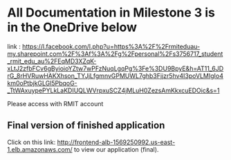 # All Documentation in Milestone 3 is in the OneDrive below

link : https://l.facebook.com/l.php?u=https%3A%2F%2Frmiteduau-my.sharepoint.com%2F%3Af%3A%2Fg%2Fpersonal%2Fs3756717_student_rmit_edu_au%2FEqMD3XZqK-xLtJ2zfbFCv6gByioioYZtw7wPFzNuqLgqPg%3Fe%3DU9BpyE&h=AT11_6JDrG_8rHVRuwHAKXhson_TYJjLfgmnvGPMUWL7ghb3Fjjzr5hv4I3poVLMIgIo4km0oPtbjkGLGl5PbqoG-_TtWAxuypePYLkLaKDIUQLWVrpxuSCZ4jMLuH0ZezsAmKkxcuEDOic&s=1 

Please access with RMIT account

## Final version of finished application
Click on this link: http://frontend-alb-1569250992.us-east-1.elb.amazonaws.com/
to view our application (final).